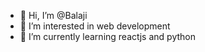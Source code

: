 - 👋 Hi, I’m @Balaji
- 👀 I’m interested in web development
- 🌱 I’m currently learning reactjs and python

<!---
RadicalMagic/RadicalMagic is a ✨ special ✨ repository because its `README.md` (this file) appears on your GitHub profile.
You can click the Preview link to take a look at your changes.
--->
